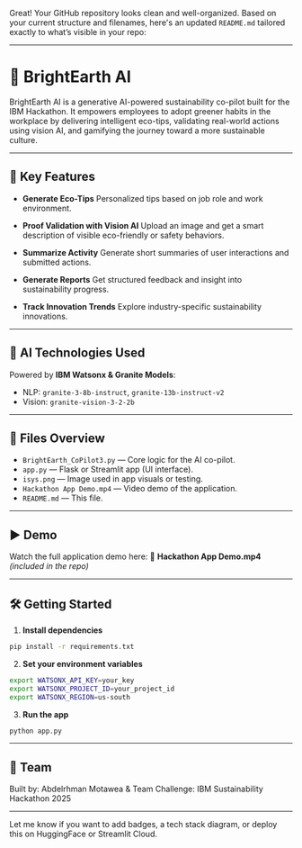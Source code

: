 Great! Your GitHub repository looks clean and well-organized. Based on your current structure and filenames, here's an updated `README.md` tailored exactly to what’s visible in your repo:

---

# 🌱 BrightEarth AI

BrightEarth AI is a generative AI-powered sustainability co-pilot built for the IBM Hackathon. It empowers employees to adopt greener habits in the workplace by delivering intelligent eco-tips, validating real-world actions using vision AI, and gamifying the journey toward a more sustainable culture.

---

## 🎯 Key Features

* **Generate Eco-Tips**
  Personalized tips based on job role and work environment.

* **Proof Validation with Vision AI**
  Upload an image and get a smart description of visible eco-friendly or safety behaviors.

* **Summarize Activity**
  Generate short summaries of user interactions and submitted actions.

* **Generate Reports**
  Get structured feedback and insight into sustainability progress.

* **Track Innovation Trends**
  Explore industry-specific sustainability innovations.

---

## 🧠 AI Technologies Used

Powered by **IBM Watsonx & Granite Models**:

* NLP: `granite-3-8b-instruct`, `granite-13b-instruct-v2`
* Vision: `granite-vision-3-2-2b`

---

## 📁 Files Overview

* `BrightEarth_CoPilot3.py` — Core logic for the AI co-pilot.
* `app.py` — Flask or Streamlit app (UI interface).
* `isys.png` — Image used in app visuals or testing.
* `Hackathon App Demo.mp4` — Video demo of the application.
* `README.md` — This file.

---

## ▶️ Demo

Watch the full application demo here:
🎥 **Hackathon App Demo.mp4** *(included in the repo)*

---

## 🛠️ Getting Started

1. **Install dependencies**

```bash
pip install -r requirements.txt
```

2. **Set your environment variables**

```bash
export WATSONX_API_KEY=your_key
export WATSONX_PROJECT_ID=your_project_id
export WATSONX_REGION=us-south
```

3. **Run the app**

```bash
python app.py
```

---

## 👥 Team

Built by: Abdelrhman Motawea & Team
Challenge: IBM Sustainability Hackathon 2025

---

Let me know if you want to add badges, a tech stack diagram, or deploy this on HuggingFace or Streamlit Cloud.

